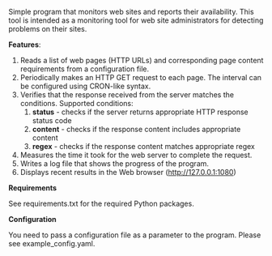 Simple program that monitors web sites and reports their availability. This tool is intended as a monitoring tool for web site administrators for detecting problems on their sites.

**Features**:

1. Reads a list of web pages (HTTP URLs) and corresponding page content requirements from a configuration file.
2. Periodically makes an HTTP GET request to each page. The interval can be configured using CRON-like syntax.
3. Verifies that the response received from the server matches the conditions. Supported conditions:
    1. **status** -  checks if the server returns appropriate HTTP response status code
    2. **content** -  checks if the response content includes appropriate content
    3. **regex** -  checks if the  response content matches appropriate regex
4. Measures the time it took for the web server to complete the request.
5. Writes a log file that shows the progress of the program.
6. Displays recent results in the Web browser (http://127.0.0.1:1080)

**Requirements**

See requirements.txt for the required Python packages.

**Configuration**

You need to pass a configuration file as a parameter to the program. Please see example_config.yaml.